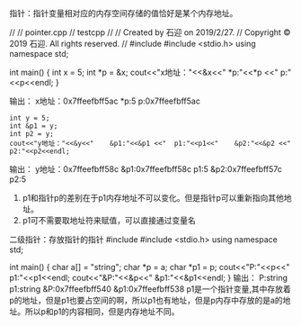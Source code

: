 指针：指针变量相对应的内存空间存储的值恰好是某个内存地址。

//
//  pointer.cpp
//  testcpp
//
//  Created by 石迎 on 2019/2/27.
//  Copyright © 2019 石迎. All rights reserved.
//
#include <iostream>
#include <stdio.h>
using namespace std;

int main()
{
    int x = 5;
    int *p = &x;
    cout<<"x地址："<<&x<<"    *p:"<<*p <<"  p:"<<p<<endl;
}

输出：
x地址：0x7ffeefbff5ac    *p:5  p:0x7ffeefbff5ac

    int y = 5;
    int &p1 = y;
    int p2 = y;
    cout<<"y地址："<<&y<<"    &p1:"<<&p1 <<"  p1:"<<p1<<"    &p2:"<<&p2 <<"  p2:"<<p2<<endl;
    
输出：
y地址：0x7ffeefbff58c    &p1:0x7ffeefbff58c  p1:5    &p2:0x7ffeefbff57c  p2:5
1. p1和指针p的差别在于p1内存地址不可以变化。但是指针p可以重新指向其他地址。
2. p1可不需要取地址符来赋值，可以直接通过变量名

二级指针：存放指针的指针
#include <iostream>
#include <stdio.h>
using namespace std;

int main()
{
    char a[] = "string";
    char *p = a;
    char *p1 = p;
    cout<<"P:"<<p<<"  p1:"<<p1<<endl;
    cout<<"&P:"<<&p<<"  &p1:"<<&p1<<endl;
}
输出：
P:string  p1:string
&P:0x7ffeefbff540  &p1:0x7ffeefbff538
p1是一个指针变量,其中存放着p的地址，但是p1也要占空间的啊，所以p1也有地址，但是p内存中存放的是a的地址。所以p和p1的内容相同，但是内存地址不同。

